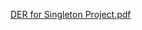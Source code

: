 [DER for Singleton Project.pdf](https://github.com/user-attachments/files/19277964/DER.for.Singleton.Project.pdf)
